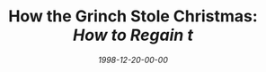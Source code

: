 ---
layout: message
category: message
series: "Lessons Learned From Christmas Classics"
title: "How the Grinch Stole Christmas: <i>How to Regain t"
date: 1998-12-20-00-00
message_id: 415
---